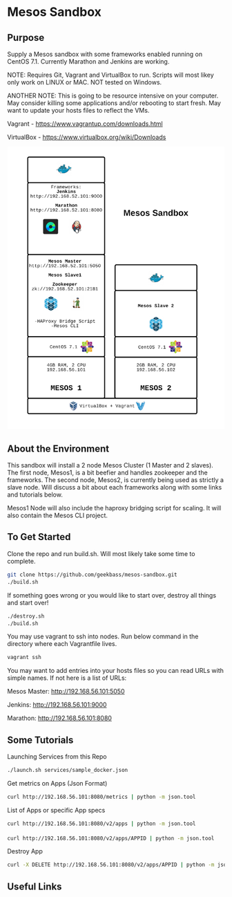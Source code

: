 # Mesos Sandbox

## Purpose
Supply a Mesos sandbox with some frameworks enabled running on CentOS 7.1. Currently Marathon and Jenkins are working. 

NOTE: Requires Git, Vagrant and VirtualBox to run. Scripts will most likey only work on LINUX or MAC. NOT tested on Windows.

ANOTHER NOTE: This is going to be resource intensive on your computer. May consider killing some applications and/or rebooting to start fresh. May want to update your hosts files to reflect the VMs.

Vagrant - https://www.vagrantup.com/downloads.html

VirtualBox - https://www.virtualbox.org/wiki/Downloads

![Mesos Sandbox](mesos-sandbox.png)

## About the Environment

This sandbox will install a 2 node Mesos Cluster (1 Master and 2 slaves). The first node, Mesos1, is a bit beefier and handles zookeeper and the frameworks. The second node, Mesos2, is currently being used as strictly a slave node. Will discuss a bit about each frameworks along with some links and tutorials below.

Mesos1 Node will also include the haproxy bridging script for scaling. It will also contain the Mesos CLI project.


## To Get Started

Clone the repo and run build.sh. Will most likely take some time to complete.

```bash
git clone https://github.com/geekbass/mesos-sandbox.git
./build.sh
```

If something goes wrong or you would like to start over, destroy all things and start over!

```bash
./destroy.sh
./build.sh
```

You may use vagrant to ssh into nodes. Run below command in the directory where each Vagrantfile lives.

```bash
vagrant ssh
```

You may want to add entries into your hosts files so you can read URLs with simple names. If not here is a list of URLs:

Mesos Master: http://192.168.56.101:5050

Jenkins: http://192.168.56.101:9000

Marathon: http://192.168.56.101:8080



## Some Tutorials
Launching Services from this Repo

```bash
./launch.sh services/sample_docker.json
```

Get metrics on Apps (Json Format)

```bash
curl http://192.168.56.101:8080/metrics | python -m json.tool 
```


List of Apps or specific App specs

```bash
curl http://192.168.56.101:8080/v2/apps | python -m json.tool 

curl http://192.168.56.101:8080/v2/apps/APPID | python -m json.tool
```


Destroy App

```bash
curl -X DELETE http://192.168.56.101:8080/v2/apps/APPID | python -m json.tool 
```


## Useful Links

